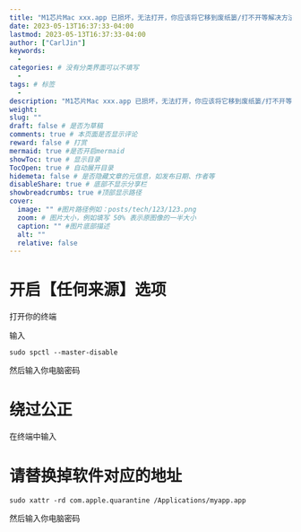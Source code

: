 ```yaml
---
title: "M1芯片Mac xxx.app 已损坏，无法打开，你应该将它移到废纸篓/打不开等解决方法"
date: 2023-05-13T16:37:33-04:00
lastmod: 2023-05-13T16:37:33-04:00
author: ["CarlJin"]
keywords:
  -
categories: # 没有分类界面可以不填写
  -
tags: # 标签
  -
description: "M1芯片Mac xxx.app 已损坏，无法打开，你应该将它移到废纸篓/打不开等解决方法"
weight:
slug: ""
draft: false # 是否为草稿
comments: true # 本页面是否显示评论
reward: false # 打赏
mermaid: true #是否开启mermaid
showToc: true # 显示目录
TocOpen: true # 自动展开目录
hidemeta: false # 是否隐藏文章的元信息，如发布日期、作者等
disableShare: true # 底部不显示分享栏
showbreadcrumbs: true #顶部显示路径
cover:
  image: "" #图片路径例如：posts/tech/123/123.png
  zoom: # 图片大小，例如填写 50% 表示原图像的一半大小
  caption: "" #图片底部描述
  alt: ""
  relative: false
---
```


# 开启【任何来源】选项

打开你的终端

输入

```shell
sudo spctl --master-disable
```

然后输入你电脑密码

# 绕过公正

在终端中输入

# 请替换掉软件对应的地址
```shell
sudo xattr -rd com.apple.quarantine /Applications/myapp.app
```

然后输入你电脑密码
